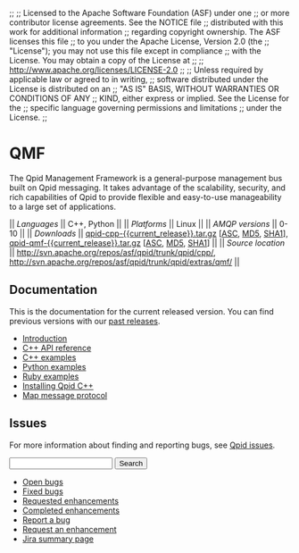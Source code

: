 ;;
;; Licensed to the Apache Software Foundation (ASF) under one
;; or more contributor license agreements.  See the NOTICE file
;; distributed with this work for additional information
;; regarding copyright ownership.  The ASF licenses this file
;; to you under the Apache License, Version 2.0 (the
;; "License"); you may not use this file except in compliance
;; with the License.  You may obtain a copy of the License at
;; 
;;   http://www.apache.org/licenses/LICENSE-2.0
;; 
;; Unless required by applicable law or agreed to in writing,
;; software distributed under the License is distributed on an
;; "AS IS" BASIS, WITHOUT WARRANTIES OR CONDITIONS OF ANY
;; KIND, either express or implied.  See the License for the
;; specific language governing permissions and limitations
;; under the License.
;;

# QMF

The Qpid Management Framework is a general-purpose management bus
built on Qpid messaging. It takes advantage of the scalability,
security, and rich capabilities of Qpid to provide flexible and
easy-to-use manageability to a large set of applications.

  || *Languages* || C++, Python ||
  || *Platforms* || Linux ||
  || *AMQP versions* || 0-10 ||
  || *Downloads* || [qpid-cpp-{{current_release}}.tar.gz](http://www.apache.org/dyn/closer.cgi/qpid/{{current_release}}/qpid-cpp-{{current_release}}.tar.gz) \[[ASC](http://www.apache.org/dist/qpid/{{current_release}}/qpid-cpp-{{current_release}}.tar.gz.asc), [MD5](http://www.apache.org/dist/qpid/{{current_release}}/qpid-cpp-{{current_release}}.tar.gz.md5), [SHA1](http://www.apache.org/dist/qpid/{{current_release}}/qpid-cpp-{{current_release}}.tar.gz.sha1)], [qpid-qmf-{{current_release}}.tar.gz](http://www.apache.org/dyn/closer.cgi/qpid/{{current_release}}/qpid-qmf-{{current_release}}.tar.gz) \[[ASC](http://www.apache.org/dist/qpid/{{current_release}}/qpid-qmf-{{current_release}}.tar.gz.asc), [MD5](http://www.apache.org/dist/qpid/{{current_release}}/qpid-qmf-{{current_release}}.tar.gz.md5), [SHA1](http://www.apache.org/dist/qpid/{{current_release}}/qpid-qmf-{{current_release}}.tar.gz.sha1)] ||
  || *Source location* ||  <http://svn.apache.org/repos/asf/qpid/trunk/qpid/cpp/>,<br/> <http://svn.apache.org/repos/asf/qpid/trunk/qpid/extras/qmf/> ||

## Documentation

This is the documentation for the current released version.  You can
find previous versions with our
[past releases]({{site_url}}/releases/index.html#past-releases).

<div class="two-column" markdown="1">

 - [Introduction]({{current_release_url}}/cpp-broker/book/ch02s02.html)
 - [C++ API reference]({{current_release_url}}/qmf/cpp/api/index.html)
 - [C++ examples]({{current_release_url}}/qmf/cpp/examples/index.html)
 - [Python examples]({{current_release_url}}/qmf/python/examples/index.html)
 - [Ruby examples]({{current_release_url}}/qmf/ruby/examples/index.html)
 - [Installing Qpid C++](http://svn.apache.org/repos/asf/qpid/tags/{{current_release}}/qpid/cpp/INSTALL)
 - [Map message protocol](https://cwiki.apache.org/confluence/display/qpid/qmf+map+message+protocol)

</div>

## Issues

For more information about finding and reporting bugs, see
[Qpid issues]({{site_url}}/issues.html).

<div class="indent">
  <form id="jira-search-form">
    <input type="hidden" name="jql" value="project = QPID and component = 'Qpid Managment Framework' and text ~ '{}' order by updatedDate desc"/>
    <input type="text" name="text"/>
    <button type="submit">Search</button>
  </form>
</div>

<div class="two-column" markdown="1">

 - [Open bugs](http://issues.apache.org/jira/issues/?jql=resolution+%3D+EMPTY+and+issuetype+%3D+%22Bug%22+and+component+%3D+%22Qpid+Managment+Framework%22+and+project+%3D+%22QPID%22)
 - [Fixed bugs](http://issues.apache.org/jira/issues/?jql=resolution+%3D+%22Fixed%22+and+issuetype+%3D+%22Bug%22+and+component+%3D+%22Qpid+Managment+Framework%22+and+project+%3D+%22QPID%22)
 - [Requested enhancements](http://issues.apache.org/jira/issues/?jql=resolution+%3D+EMPTY+and+issuetype+in+%28%22New+Feature%22%2C+%22Improvement%22%29+and+component+%3D+%22Qpid+Managment+Framework%22+and+project+%3D+%22QPID%22)
 - [Completed enhancements](http://issues.apache.org/jira/issues/?jql=resolution+%3D+%22Fixed%22+and+issuetype+in+%28%22New+Feature%22%2C+%22Improvement%22%29+and+component+%3D+%22Qpid+Managment+Framework%22+and+project+%3D+%22QPID%22)
 - [Report a bug](http://issues.apache.org/jira/secure/CreateIssueDetails!init.jspa?pid=12310520&issuetype=1&priority=3&summary=[Enter%20a%20brief%20description]&components=12312536)
 - [Request an enhancement](http://issues.apache.org/jira/secure/CreateIssueDetails!init.jspa?pid=12310520&issuetype=4&priority=3&summary=[Enter%20a%20brief%20description]&components=12312536)
 - [Jira summary page](http://issues.apache.org/jira/browse/QPID/component/12312536)

</div>
